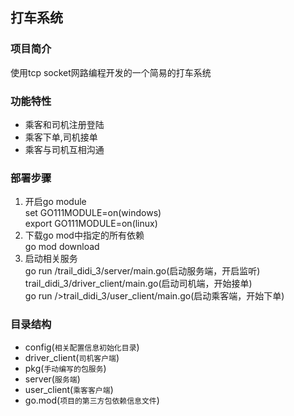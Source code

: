 ## 打车系统

### 项目简介
使用tcp socket网路编程开发的一个简易的打车系统

### 功能特性
<ul>
<li>乘客和司机注册登陆</li>
<li>乘客下单,司机接单</li>
<li>乘客与司机互相沟通</li>
</ul>

### 部署步骤
<ol>
<li>
开启go module<br>
set GO111MODULE=on(windows)<br>
export GO111MODULE=on(linux)
</li>
<li>
下载go mod中指定的所有依赖<br>
go mod download
</li>
<li>启动相关服务<br>
go run /trail_didi_3/server/main.go(启动服务端，开启监听)<br
go run />trail_didi_3/driver_client/main.go(启动司机端，开始接单)<br>
go run />trail_didi_3/user_client/main.go(启动乘客端，开始下单)<br>
</li>
</ol>

### 目录结构
* config(`相关配置信息初始化目录`)
* driver_client(`司机客户端`)
* pkg(`手动编写的包服务`)
* server(`服务端`)
* user_client(`乘客客户端`)
* go.mod(`项目的第三方包依赖信息文件`)



